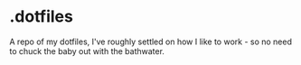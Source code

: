 # .dotfiles

A repo of my dotfiles, I've roughly settled on how I like to work - so no need to chuck the baby out with the bathwater.  
